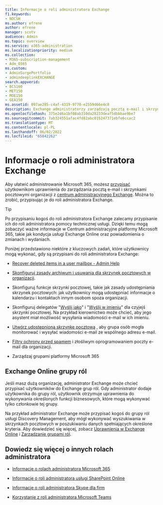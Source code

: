 ```yaml
---
title: Informacje o roli administratora Exchange
f1.keywords:
- NOCSH
ms.author: efrene
author: efrene
manager: scotv
audience: Admin
ms.topic: overview
ms.service: o365-administration
ms.localizationpriority: medium
ms.collection:
- M365-subscription-management
- Adm_O365
ms.custom:
- AdminSurgePortfolio
- admindeeplinkEXCHANGE
search.appverid:
- BCS160
- MET150
- MOE150
- GEA150
ms.assetid: 097ae285-c4af-4319-9770-e2559d66e4c8
description: Exchange administratorzy zarządzają pocztą e-mail i skrzynkami pocztowymi organizacji, a na przykład odzyskują usunięte elementy w skrzynce pocztowej użytkownika.
ms.openlocfilehash: 375e2d6a1bf08ab310da28233deaf5dbbbae9be7
ms.sourcegitcommit: 7ab324551afac4fd82abc015247371ebfe6ccac2
ms.translationtype: MT
ms.contentlocale: pl-PL
ms.lasthandoff: 06/02/2022
ms.locfileid: "65842262"
---
```

# <a name="about-the-exchange-administrator-role"></a>Informacje o roli administratora Exchange

Aby ułatwić administrowanie Microsoft 365, możesz [przypisać](assign-admin-roles.md) użytkownikom uprawnienia do zarządzania pocztą e-mail i skrzynkami pocztowymi organizacji z <a href="https://go.microsoft.com/fwlink/p/?linkid=2059104" target="_blank">centrum administracyjnego Exchange</a>. Można to zrobić, przypisując je do roli administratora Exchange.
  
> [!TIP]
> Po przypisaniu kogoś do roli administratora Exchange zalecamy przypisanie ich do roli administratora pomocy technicznej usługi. Dzięki temu mogą zobaczyć ważne informacje w Centrum administracyjne platformy Microsoft 365, takie jak kondycja usługi Exchange Online oraz powiadomienia o zmianach i wydaniach.

Poniżej przedstawiono niektóre z kluczowych zadań, które użytkownicy mogą wykonać, gdy są przypisani do roli administratora Exchange:
  
- [Recover deleted items in a user mailbox - Admin Help](/Exchange/recipients-in-exchange-online/manage-user-mailboxes/recover-deleted-messages)

- [Skonfiguruj zasady archiwum i usuwania dla skrzynek pocztowych w organizacji](../../compliance/set-up-an-archive-and-deletion-policy-for-mailboxes.md).

- Skonfiguruj funkcje skrzynki pocztowej, takie jak zasady udostępniania skrzynek pocztowych: jak użytkownicy mogą udostępniać informacje o kalendarzu i kontaktach innym osobom spoza organizacji.

- Skonfiguruj delegatów "[Wyślij jako](give-mailbox-permissions-to-another-user.md#send-email-from-another-users-mailbox)" i "[Wyślij w imieniu](give-mailbox-permissions-to-another-user.md#send-email-on-behalf-of-another-user)" dla czyjejś skrzynki pocztowej. Na przykład kierownictwo może chcieć, aby jego asystent miał możliwość wysyłania wiadomości e-mail w ich imieniu.

- [Utwórz udostępnioną skrzynkę pocztową](../email/create-a-shared-mailbox.md) , aby grupa osób mogła monitorować i wysyłać wiadomości e-mail ze wspólnego adresu e-mail.

- [Filtry ochrony przed spamem](../../security/office-365-security/anti-spam-protection.md) i złośliwym oprogramowaniem poczty e-mail dla organizacji.

- Zarządzaj grupami platformy Microsoft 365

## <a name="exchange-online-role-groups"></a>Exchange Online grupy ról

Jeśli masz dużą organizację, administrator Exchange może chcieć przypisać użytkowników do Exchange grup ról. Gdy administrator dodaje użytkownika do grupy ról, użytkownik otrzymuje uprawnienia do wykonywania określonych funkcji biznesowych, które mogą wykonywać tylko członkowie tej grupy.
  
 Na przykład administrator Exchange może przypisać kogoś do grupy ról usługi Discovery Management, aby mógł wykonywać wyszukiwania w skrzynkach pocztowych w poszukiwaniu danych spełniających określone kryteria. Aby dowiedzieć się więcej, zobacz [Uprawnienia w Exchange Online](/exchange/permissions-exo/permissions-exo) i [Zarządzanie grupami ról](/exchange/manage-role-groups-exchange-2013-help).
  
## <a name="learn-about-other-admin-roles"></a>Dowiedz się więcej o innych rolach administratora

- [Informacje o rolach administratora Microsoft 365](about-admin-roles.md)

- [Informacje o roli administratora usługi SharePoint Online](/sharepoint/sharepoint-admin-role)

- [Informacje o roli administratora Skype dla firm](/skypeforbusiness/skype-for-business-online)

- [Korzystanie z roli administratora Microsoft Teams](/MicrosoftTeams/using-admin-roles)
